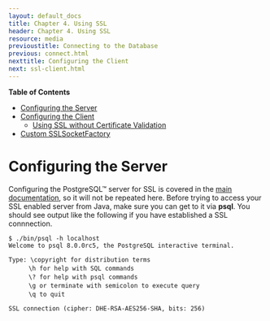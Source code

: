 ```yaml
---
layout: default_docs
title: Chapter 4. Using SSL
header: Chapter 4. Using SSL
resource: media
previoustitle: Connecting to the Database
previous: connect.html
nexttitle: Configuring the Client
next: ssl-client.html
---
```


**Table of Contents**

* [Configuring the Server](ssl.html#ssl-server)
* [Configuring the Client](ssl-client.html)
	* [Using SSL without Certificate Validation](ssl-client.html#nonvalidating)
* [Custom SSLSocketFactory](ssl-factory.html)

<a name="ssl-server"></a>
# Configuring the Server

Configuring the PostgreSQL™ server for SSL is covered in the [main
documentation](http://www.postgresql.org/docs/current/static/ssl-tcp.html),
so it will not be repeated here. Before trying to access your SSL enabled
server from Java, make sure you can get to it via **psql**. You should
see output like the following if you have established a SSL  connnection. 

`$ ./bin/psql -h localhost`  
`Welcome to psql 8.0.0rc5, the PostgreSQL interactive terminal.`

`Type: \copyright for distribution terms`  
&nbsp;&nbsp;&nbsp;&nbsp;&nbsp;&nbsp;&nbsp;&nbsp;&nbsp;&nbsp;`\h for help with SQL commands`  
&nbsp;&nbsp;&nbsp;&nbsp;&nbsp;&nbsp;&nbsp;&nbsp;&nbsp;&nbsp;`\? for help with psql commands`  
&nbsp;&nbsp;&nbsp;&nbsp;&nbsp;&nbsp;&nbsp;&nbsp;&nbsp;&nbsp;`\g or terminate with semicolon to execute query`  
&nbsp;&nbsp;&nbsp;&nbsp;&nbsp;&nbsp;&nbsp;&nbsp;&nbsp;&nbsp;`\q to quit`

`SSL connection (cipher: DHE-RSA-AES256-SHA, bits: 256)`